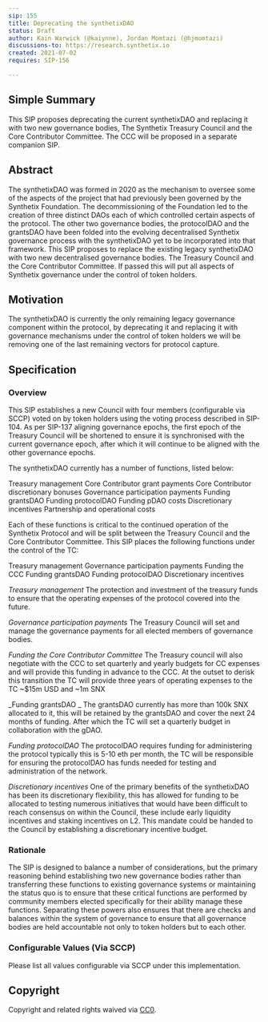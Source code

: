 ```yaml
---
sip: 155
title: Deprecating the synthetixDAO
status: Draft
author: Kain Warwick (@kaiynne), Jordan Momtazi (@hjmomtazi)
discussions-to: https://research.synthetix.io
created: 2021-07-02
requires: SIP-156

---
```


## Simple Summary
<!--"If you can't explain it simply, you don't understand it well enough." Simply describe the outcome the proposed changes intends to achieve. This should be non-technical and accessible to a casual community member.-->
This SIP proposes deprecating the current synthetixDAO and replacing it with two new governance bodies, The Synthetix Treasury Council and the Core Contributor Committee. The CCC will be proposed in a separate companion SIP.

## Abstract
<!--A short (~200 word) description of the proposed change, the abstract should clearly describe the proposed change. This is what *will* be done if the SIP is implemented, not *why* it should be done or *how* it will be done. If the SIP proposes deploying a new contract, write, "We propose to deploy a new contract that will do x".-->

The synthetixDAO was formed in 2020 as the mechanism to oversee some of the aspects of the project that had previously been governed by the Synthetix Foundation. The decommissioning of the Foundation led to the creation of three distinct DAOs each of which controlled certain aspects of the protocol. The other two governance bodies, the protocolDAO and the grantsDAO have been folded into the evolving decentralised Synthetix governance process with the synthetixDAO yet to be incorporated into that framework. This SIP proposes to replace the existing legacy synthetixDAO with two new decentralised governance bodies. The Treasury Council and the Core Contributor Committee. If passed this will put all aspects of Synthetix governance under the control of token holders.

## Motivation
<!--This is the problem statement. This is the *why* of the SIP. It should clearly explain *why* the current state of the protocol is inadequate.  It is critical that you explain *why* the change is needed, if the SIP proposes changing how something is calculated, you must address *why* the current calculation is inaccurate or wrong. This is not the place to describe how the SIP will address the issue!-->

The synthetixDAO is currently the only remaining legacy governance component within the protocol, by deprecating it and replacing it with governance mechanisms under the control of token holders we will be removing one of the last remaining vectors for protocol capture.


## Specification
<!--The specification should describe the syntax and semantics of any new feature, there are five sections
1. Overview
2. Rationale
3. Technical Specification
4. Test Cases
5. Configurable Values
-->

### Overview
<!--This is a high-level overview of *how* the SIP will solve the problem. The overview should clearly describe how the new feature will be implemented.-->
This SIP establishes a new Council with four members (configurable via SCCP) voted on by token holders using the voting process described in SIP-104. As per SIP-137 aligning governance epochs, the first epoch of the Treasury Council will be shortened to ensure it is synchronised with the current governance epoch, after which it will continue to be aligned with the other governance epochs.

The synthetixDAO currently has a number of functions, listed below:

Treasury management
Core Contributor grant payments
Core Contributor discretionary bonuses
Governance participation payments
Funding grantsDAO 
Funding protocolDAO
Funding pDAO costs
Discretionary incentives
Partnership and operational costs

Each of these functions is critical to the continued operation of the Synthetix Protocol and will be split between the Treasury Council and the Core Contributor Committee. This SIP places the following functions under the control of the TC:

Treasury management
Governance participation payments
Funding the CCC
Funding grantsDAO 
Funding protocolDAO
Discretionary incentives

_Treasury management_
The protection and investment of the treasury funds to ensure that the operating expenses of the protocol covered into the future.

_Governance participation payments_
The Treasury Council will set and manage the governance payments for all elected members of governance bodies.

_Funding the Core Contributor Committee_
The Treasury council will also negotiate with the CCC to set quarterly and yearly budgets for CC expenses and will provide this funding in advance to the CCC. At the outset to derisk this transition the TC will provide three years of operating expenses to the TC ~$15m USD and ~1m SNX 

_Funding grantsDAO _
The grantsDAO currently has more than 100k SNX allocated to it, this will be retained by the grantsDAO and cover the next 24 months of funding. After which the TC will set a quarterly budget in collaboration with the gDAO.

_Funding protocolDAO_
The protocolDAO requires funding for administering the protocol typically this is 5-10 eth per month, the TC will be responsible for ensuring the protocolDAO has funds needed for testing and administration of the network.

_Discretionary incentives_
One of the primary benefits of the synthetixDAO has been its discretionary flexibility, this has allowed for funding to be allocated to testing numerous initiatives that would have been difficult to reach consensus on within the Council, these include early liquidity incentives and staking incentives on L2. This mandate could be handed to the Council by establishing a discretionary incentive budget.


### Rationale
<!--This is where you explain the reasoning behind how you propose to solve the problem. Why did you propose to implement the change in this way, what were the considerations and trade-offs? The rationale fleshes out what motivated the design and why particular design decisions were made. It should describe alternate designs that were considered and related work. The rationale may also provide evidence of consensus within the community, and should discuss important objections or concerns raised during discussion.-->
The SIP is designed to balance a number of considerations, but the primary reasoning behind establishing two new governance bodies rather than transferring these functions to existing governance systems or maintaining the status quo is to ensure that these critical functions are performed by community members elected specifically for their ability manage these functions. Separating these powers also ensures that there are checks and balances within the system of governance to ensure that all governance bodies are held accountable not only to token holders but to each other.


### Configurable Values (Via SCCP)
<!--Please list all values configurable via SCCP under this implementation.-->
Please list all values configurable via SCCP under this implementation.

## Copyright
Copyright and related rights waived via [CC0](https://creativecommons.org/publicdomain/zero/1.0/).

